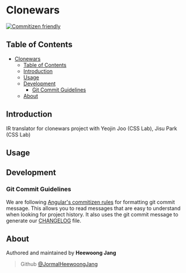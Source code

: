 # Clonewars

[![Commitizen friendly](https://img.shields.io/badge/commitizen-friendly-brightgreen.svg)](https://commitizen.github.io/cz-cli/)

## Table of Contents

- [Clonewars](#clonewars)
  - [Table of Contents](#table-of-contents)
  - [Introduction](#introduction)
  - [Usage](#usage)
  - [Development](#development)
    - [Git Commit Guidelines](#git-commit-guidelines)
  - [About](#about)

## Introduction

IR translator for clonewars project with Yeojin Joo (CSS Lab), Jisu Park (CSS Lab)

## Usage

## Development

### Git Commit Guidelines

We are following [Angular's commitizen rules](https://github.com/angular/angular.js/blob/master/DEVELOPERS.md#-git-commit-guidelines) for formatting git commit message. This allows you to read messages that are easy to understand when looking for project history. It also uses the git commit message to generate our [CHANGELOG](/CHANGELOG.md) file.

## About

Authored and maintained by **Heewoong Jang**

> Github [@JormalHeewoongJang](https://github.com/jormal)
